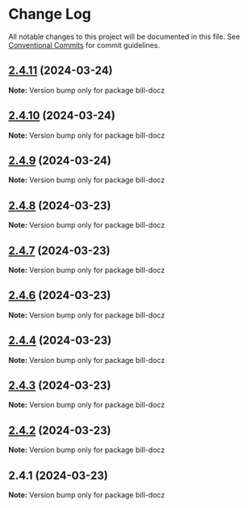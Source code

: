 # Change Log

All notable changes to this project will be documented in this file.
See [Conventional Commits](https://conventionalcommits.org) for commit guidelines.

## [2.4.11](https://github.com/xpchbill/bill-docz/compare/v2.4.10...v2.4.11) (2024-03-24)

**Note:** Version bump only for package bill-docz

## [2.4.10](https://github.com/xpchbill/bill-docz/compare/v2.4.9...v2.4.10) (2024-03-24)

**Note:** Version bump only for package bill-docz

## [2.4.9](https://github.com/xpchbill/bill-docz/compare/v2.4.8...v2.4.9) (2024-03-24)

**Note:** Version bump only for package bill-docz

## [2.4.8](https://github.com/xpchbill/bill-docz/compare/v2.4.7...v2.4.8) (2024-03-23)

**Note:** Version bump only for package bill-docz

## [2.4.7](https://github.com/xpchbill/bill-docz/compare/v2.4.6...v2.4.7) (2024-03-23)

**Note:** Version bump only for package bill-docz

## [2.4.6](https://github.com/xpchbill/bill-docz/compare/v2.4.5...v2.4.6) (2024-03-23)

**Note:** Version bump only for package bill-docz

## [2.4.4](https://github.com/xpchbill/bill-docz/compare/v2.4.3...v2.4.4) (2024-03-23)

**Note:** Version bump only for package bill-docz

## [2.4.3](https://github.com/xpchbill/bill-docz/compare/v2.4.2...v2.4.3) (2024-03-23)

**Note:** Version bump only for package bill-docz

## [2.4.2](https://github.com/xpchbill/bill-docz/compare/v2.4.1...v2.4.2) (2024-03-23)

**Note:** Version bump only for package bill-docz

## 2.4.1 (2024-03-23)

**Note:** Version bump only for package bill-docz
